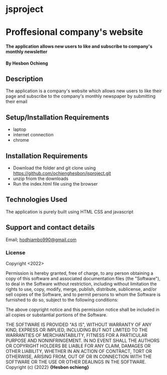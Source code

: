 # jsproject
# Proffesional company's website
#### The application allows new users to like and subscribe to company's monthly newsletter

#### By **Hesbon Ochieng**
## Description
The application is a company's website which allows new users to like their page and subscribe to the company's monthly newspaper by submitting their email
## Setup/Installation Requirements
* laptop
* internet connection
* chrome
## Installation Requirements
* Download the folder and git clone using https://github.com/ochienghesbon/jsproject.git
* unzip friom the downloads
* Run the index.html file using the browser
## Technologies Used
The application is purely built using HTML CSS and javascript
## Support and contact details
Email; hodhiambo990@gmail.com
### License
Copyright <2022> <Hesbon Ochieng>

Permission is hereby granted, free of charge, to any person obtaining a copy of this software and associated documentation files (the "Software"), to deal in the Software without restriction, including without limitation the rights to use, copy, modify, merge, publish, distribute, sublicense, and/or sell copies of the Software, and to permit persons to whom the Software is furnished to do so, subject to the following conditions:

The above copyright notice and this permission notice shall be included in all copies or substantial portions of the Software.

THE SOFTWARE IS PROVIDED "AS IS", WITHOUT WARRANTY OF ANY KIND, EXPRESS OR IMPLIED, INCLUDING BUT NOT LIMITED TO THE WARRANTIES OF MERCHANTABILITY, FITNESS FOR A PARTICULAR PURPOSE AND NONINFRINGEMENT. IN NO EVENT SHALL THE AUTHORS OR COPYRIGHT HOLDERS BE LIABLE FOR ANY CLAIM, DAMAGES OR OTHER LIABILITY, WHETHER IN AN ACTION OF CONTRACT, TORT OR OTHERWISE, ARISING FROM, OUT OF OR IN CONNECTION WITH THE SOFTWARE OR THE USE OR OTHER DEALINGS IN THE SOFTWARE.
Copyright (c) {2022} **{Hesbon ochieng}**

